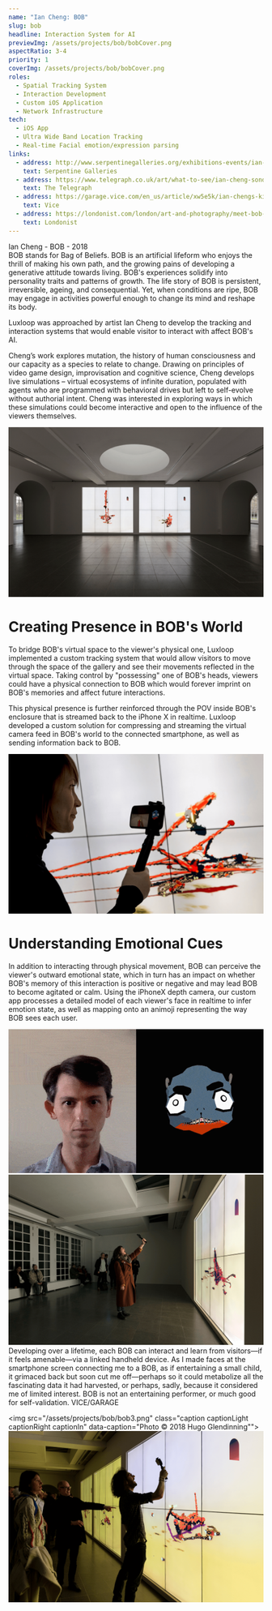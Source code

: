 ```yaml
---
name: "Ian Cheng: BOB"
slug: bob
headline: Interaction System for AI
previewImg: /assets/projects/bob/bobCover.png
aspectRatio: 3-4
priority: 1
coverImg: /assets/projects/bob/bobCover.png
roles:
  - Spatial Tracking System
  - Interaction Development
  - Custom iOS Application
  - Network Infrastructure
tech:
  - iOS App
  - Ultra Wide Band Location Tracking 
  - Real-time Facial emotion/expression parsing
links:
  - address: http://www.serpentinegalleries.org/exhibitions-events/ian-cheng-bob
    text: Serpentine Galleries
  - address: https://www.telegraph.co.uk/art/what-to-see/ian-cheng-sondra-perry-review-serpentine-gallery-digital-art/
    text: The Telegraph
  - address: https://garage.vice.com/en_us/article/xw5e5k/ian-chengs-killer-bob-has-come-to-seduce-you
    text: Vice
  - address: https://londonist.com/london/art-and-photography/meet-bob-an-artificial-intelligence-life-form-at-serpentine-gallery
    text: Londonist
---
```


<p class="italic justLeft">
    Ian Cheng - BOB - 2018<br>
    BOB stands for Bag of Beliefs. BOB is an artificial lifeform who enjoys the thrill of making his own path, and the growing pains of developing a generative attitude towards living. BOB's experiences solidify into personality traits and patterns of growth. The life story of BOB is persistent, irreversible, ageing, and consequential. Yet, when conditions are ripe, BOB may engage in activities powerful enough to change its mind and reshape its body.
</p>

<p>
    Luxloop was approached by artist Ian Cheng to develop the tracking and interaction systems that would enable visitor to interact with affect BOB's AI.
</p>

<p>
    Cheng’s work explores mutation, the history of human consciousness and our capacity as a species to relate to change. Drawing on principles of video game design, improvisation and cognitive science, Cheng develops live simulations – virtual ecosystems of infinite duration, populated with agents who are programmed with behavioral drives but left to self-evolve without authorial intent. Cheng was interested in exploring ways in which these simulations could become interactive and open to the influence of the viewers themselves.
</p>

<img src="/assets/projects/bob/bob2.png" class="caption captionLight captionRight captionIn" data-caption="Photo © 2018 Hugo Glendinning">

<h1>Creating Presence in BOB's World</h1>

<p>
  To bridge BOB's virtual space to the viewer's physical one, Luxloop implemented a custom tracking system that would allow visitors to move through the space of the gallery and see their movements reflected in the virtual space. Taking control by "possessing" one of BOB's heads, viewers could have a physical connection to BOB which would forever imprint on BOB's memories and affect future interactions.
</p>

<p>
  This physical presence is further reinforced through the POV inside BOB's enclosure that is streamed back to the iPhone X in realtime. Luxloop developed a custom solution for compressing and streaming the virtual camera feed in BOB's world to the connected smartphone, as well as sending information back to BOB.
</p>

<img src="/assets/projects/bob/bob1.png" class="caption captionDark captionRight captionIn" data-caption="Photo © 2018 Hugo Glendinning">

<h1>Understanding Emotional Cues</h1>

<p>
  In addition to interacting through physical movement, BOB can perceive the viewer's outward emotional state, which in turn has an impact on whether BOB's memory of this interaction is positive or negative and may lead BOB to become agitated or calm. Using the iPhoneX depth camera, our custom app processes a detailed model of each viewer's face in realtime to infer emotion state, as well as mapping onto an animoji representing the way BOB sees each user.
</p>

<img src="/assets/projects/bob/bobEmotions.gif" class="caption captionLight captionRight captionOut" data-caption="Using iPhoneX Depth Camera">
<img src="/assets/projects/bob/bob7.png" class="caption captionLight captionRight captionIn" data-caption="">

<div class="quote">
    Developing over a lifetime, each BOB can interact and learn from visitors—if it feels amenable—via a linked handheld device. As I made faces at the smartphone screen connecting me to a BOB, as if entertaining a small child, it grimaced back but soon cut me off—perhaps so it could metabolize all the fascinating data it had harvested, or perhaps, sadly, because it considered me of limited interest. BOB is not an entertaining performer, or much good for self-validation.
    <span class="source">VICE/GARAGE</span>
</div>

<img src="/assets/projects/bob/bob3.png" class="caption captionLight captionRight captionIn" data-caption="Photo © 2018 Hugo Glendinning"">
<img src="/assets/projects/bob/bob8.png" class="caption captionLight captionRight captionIn" data-caption="">

